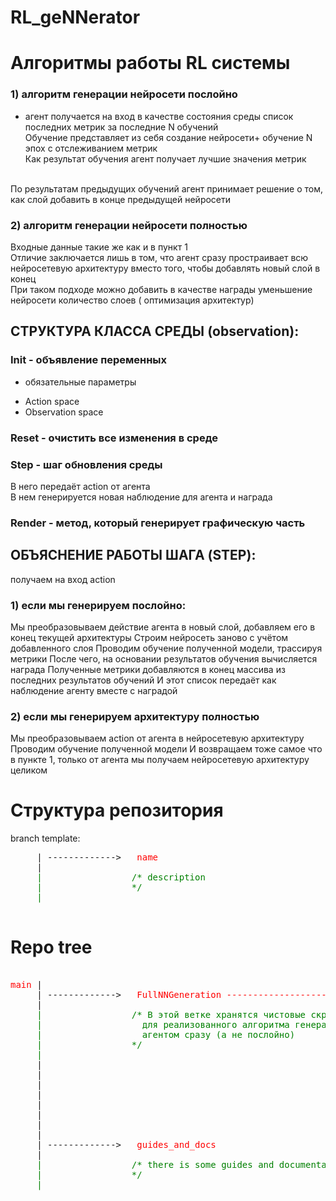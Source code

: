 # RL_geNNerator

# Алгоритмы работы RL системы 

### 1) алгоритм генерации нейросети послойно 

- агент получается на вход в качестве состояния среды список последних метрик за последние N обучений<br>
Обучение представляет из себя создание нейросети+ обучение N эпох с отслеживанием метрик<br>
Как результат обучения агент получает лучшие значения метрик<br>
<br>
По результатам предыдущих обучений агент принимает решение о том, как слой добавить в конце предыдущей нейросети

### 2) алгоритм генерации нейросети полностью

Входные данные такие же как и в пункт 1 <br>
Отличие заключается лишь в том, что агент сразу простраивает всю нейросетевую архитектуру вместо того, чтобы добавлять новый слой в конец<br>
При таком подходе можно добавить в качестве награды уменьшение нейросети количество слоев ( оптимизация архитектур)<br>

## СТРУКТУРА КЛАССА СРЕДЫ (observation):
### Init - объявление переменных 
- обязательные параметры <br>
* Action space<br>
* Observation space<br>
### Reset - очистить все изменения в среде
### Step - шаг обновления среды
В него передаёт action от агента<br>
В нем генерируется новая наблюдение для агента и награда<br>
### Render - метод, который генерирует графическую часть

## ОБЪЯСНЕНИЕ РАБОТЫ ШАГА (STEP):
получаем на вход action
### 1) если мы генерируем послойно:
Мы преобразовываем действие агента в новый слой, добавляем его в конец текущей архитектуры
Строим нейросеть заново с учётом добавленного слоя
Проводим обучение полученной модели, трассируя метрики
После чего, на основании результатов обучения вычисляется награда 
Полученные метрики добавляются в конец массива из последних результатов обучений 
И этот список передаёт как наблюдение агенту вместе с наградой

### 2) если мы генерируем архитектуру полностью
Мы преобразовываем action от агента в нейросетевую архитектуру
Проводим обучение полученной модели
И возвращаем тоже самое что в пункте 1, только от агента мы получаем нейросетевую архитектуру целиком

# Структура репозитория
branch template:
<pre>
     | ------------->  <span style="color: red"> name </span>
     | <span style="color: green">
     |                 /* description
     |                 */
     |</span> 

</pre>
# Repo tree
<pre>

<span style="color: red">main </span>|
     | ------------->  <span style="color: red"> FullNNGeneration --------------------------------------------->     FullNNGenerationEnv  </span>
     |<span style="color: green">                                                                                     | /* Здесь разработка кастомной среды 
     |                 /* В этой ветке хранятся чистовые скрипты                           |
     |                   для реализованного алгоритма генерации всей нейросети             |
     |                   агентом сразу (а не послойно)                                     |
     |                 */                                                                  | */
     |</span>  
     |
     |
     |
     |
     |
     |
     |
     |
     | ------------->  <span style="color: red"> guides_and_docs </span>
     | <span style="color: green">
     |                 /* there is some guides and documentation 
     |                 */
     |</span> 

</pre>
